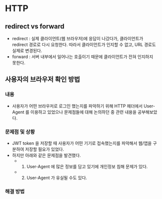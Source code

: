# HTTP
## redirect vs forward
- redirect : 실제 클라이언트(웹 브라우저)에 응답이 나갔다가, 클라이언트가 redirect 경로로 다시 요청한다. 따라서 클라이언트가 인지할 수 없고, URL 경로도 실제로 변경된다. 
- forward : 서버 내부에서 일어나는 호출이기 때문에 클라이언트가 전혀 인지하지 못한다.

## 사용자의 브라우저 확인 방법
### 내용
- 사용자가 어떤 브라우저로 로그인 했는지를 파악하기 위해 HTTP 헤더에서 User-Agent 를 이용하고 있었으나 문제점들에 대해 논의하던 중 관련 내용을 공부해보았다.

### 문제점 및 상황
- JWT token 을 저장할 때 사용자가 어떤 기기로 접속했는지를 파악해서 웹/앱을 구분하여 저장할 필요가 있었다. 
- 하지만 아래와 같은 문제점을 발견했다.
	- 1) User-Agent 에 많은 정보를 담고 있기에 개인정보 침해 문제가 있다.
	- 2) User-Agent 가 유실될 수도 있다. 


### 해결 방법